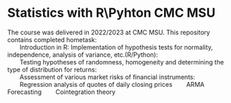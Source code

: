 # Statistics with R\Pyhton CMC MSU
The course was delivered in 2022/2023 at CMC MSU. This repository contains completed hometask:  
&emsp;&emsp;Introduction in R: Implementation of hypothesis tests for normality, independence, analysis of variance, etc.(R/Python):  
&emsp;&emsp;Testing hypotheses of randomness, homogeneity and determining the type of distribution for returns:  
&emsp;&emsp;Assessment of various market risks of financial instruments:  
&emsp;&emsp;Regression analysis of quotes of daily closing prices
&emsp;&emsp;ARMA Forecasting
&emsp;&emsp;Cointegration theory
